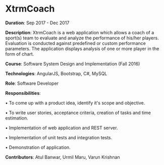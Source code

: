 # XtrmCoach

__Duration__: Sep 2017 - Dec 2017

__Description__: XtrmCoach is a web application which allows a coach of a sport(s) team to evaluate and analyze the performance of his/her players. Evaluation is conducted against predefined or custom performance parameters. The application displays analysis of one or more player in the form of chart.

__Course__: Software System Design and Implementation (Fall 2016)

__Technologies__: AngularJS, Bootstrap, C#, MySQL

__Role__: Software Developer

__Responsibilities__:

• To come up with a product idea, identify it's scope and objective.

• To write user stories, acceptance criteria, creation of tasks and time estimation.

• Implementation of web application and REST server.

• Implementation of unit tests and integration tests.

• Demonstration of application.


__Contributors__: Atul Banwar, Urmil Maru, Varun Krishnan

